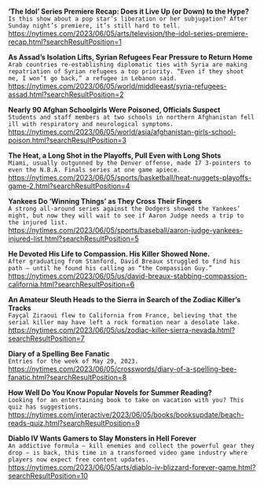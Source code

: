 **‘The Idol’ Series Premiere Recap: Does it Live Up (or Down) to the Hype?**\
`Is this show about a pop star’s liberation or her subjugation? After Sunday night’s premiere, it’s still hard to tell.`\
https://nytimes.com/2023/06/05/arts/television/the-idol-series-premiere-recap.html?searchResultPosition=1

**As Assad’s Isolation Lifts, Syrian Refugees Fear Pressure to Return Home**\
`Arab countries re-establishing diplomatic ties with Syria are making repatriation of Syrian refugees a top priority. “Even if they shoot me, I won’t go back,” a refugee in Lebanon said.`\
https://nytimes.com/2023/06/05/world/middleeast/syria-refugees-assad.html?searchResultPosition=2

**Nearly 90 Afghan Schoolgirls Were Poisoned, Officials Suspect**\
`Students and staff members at two schools in northern Afghanistan fell ill with respiratory and neurological symptoms.`\
https://nytimes.com/2023/06/05/world/asia/afghanistan-girls-school-poison.html?searchResultPosition=3

**The Heat, a Long Shot in the Playoffs, Pull Even with Long Shots**\
`Miami, usually outgunned by the Denver offense, made 17 3-pointers to even the N.B.A. Finals series at one game apiece.`\
https://nytimes.com/2023/06/05/sports/basketball/heat-nuggets-playoffs-game-2.html?searchResultPosition=4

**Yankees Do ‘Winning Things’ as They Cross Their Fingers**\
`A strong all-around series against the Dodgers showed the Yankees’ might, but now they will wait to see if Aaron Judge needs a trip to the injured list.`\
https://nytimes.com/2023/06/05/sports/baseball/aaron-judge-yankees-injured-list.html?searchResultPosition=5

**He Devoted His Life to Compassion. His Killer Showed None.**\
`After graduating from Stanford, David Breaux struggled to find his path — until he found his calling as “the Compassion Guy.”`\
https://nytimes.com/2023/06/05/us/david-breaux-stabbing-compassion-california.html?searchResultPosition=6

**An Amateur Sleuth Heads to the Sierra in Search of the Zodiac Killer’s Tracks**\
`Fayçal Ziraoui flew to California from France, believing that the serial killer may have left a rock formation near a desolate lake.`\
https://nytimes.com/2023/06/05/us/zodiac-killer-sierra-nevada.html?searchResultPosition=7

**Diary of a Spelling Bee Fanatic**\
`Entries for the week of May 29, 2023.`\
https://nytimes.com/2023/06/05/crosswords/diary-of-a-spelling-bee-fanatic.html?searchResultPosition=8

**How Well Do You Know Popular Novels for Summer Reading?**\
`Looking for an entertaining book to take on vacation with you? This quiz has suggestions.`\
https://nytimes.com/interactive/2023/06/05/books/booksupdate/beach-reads-quiz.html?searchResultPosition=9

**Diablo IV Wants Gamers to Slay Monsters in Hell Forever**\
`An addictive formula — kill enemies and collect the powerful gear they drop — is back, this time in a transformed video game industry where players now expect free content updates.`\
https://nytimes.com/2023/06/05/arts/diablo-iv-blizzard-forever-game.html?searchResultPosition=10


